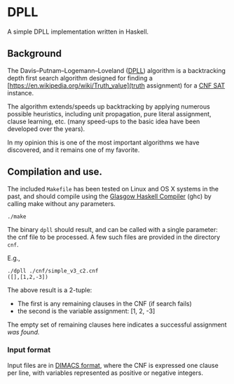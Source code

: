 # DPLL
A simple DPLL implementation written in Haskell.

## Background
The Davis–Putnam–Logemann–Loveland ([DPLL](https://en.wikipedia.org/wiki/DPLL_algorithm)) algorithm is a backtracking depth first search algorithm designed for finding a [https://en.wikipedia.org/wiki/Truth_value](truth assignment) for a [CNF SAT](https://en.wikipedia.org/wiki/Boolean_satisfiability_problem) instance.

The algorithm extends/speeds up backtracking by applying numerous possible heuristics, including unit propagation, pure literal assignment, clause learning, etc. (many speed-ups to the basic idea have been developed over the years).

In my opinion this is one of the most important algorithms we have discovered, and it remains one of my favorite.

## Compilation and use.

The included `Makefile` has been tested on Linux and OS X systems in the past, and should compile using the [Glasgow Haskell Compiler](https://www.haskell.org/ghc/) (ghc) by calling make without any parameters.
```
./make
```

The binary `dpll` should result, and can be called with a single parameter: the cnf file to be processed. A few such files are provided in the directory `cnf`.

E.g.,
```
./dpll ./cnf/simple_v3_c2.cnf
([],[1,2,-3])
```

The above result is a 2-tuple:
* The first is any remaining clauses in the CNF (if search fails)
* the second is the variable assignment: [1, 2, -3]

The empty set of remaining clauses here indicates a successful assignment *was found.*

### Input format

Input files are in [DIMACS format](https://people.sc.fsu.edu/~jburkardt/data/cnf/cnf.html), where the CNF is expressed one clause per line, with variables represented as positive or negative integers.

